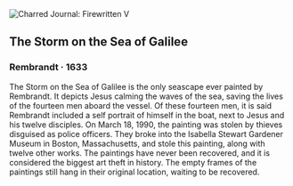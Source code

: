 <div class="artwork-of-the-day">
  <div class="container">
    <div class="img-wrapper">
      <img
        src="https://uploads0.wikiart.org/00142/images/rembrandt/christ-in-the-storm.jpg!Large.jpg"
        alt="Charred Journal: Firewritten V" />
    </div>
    <div class="artwork-detail">
      <div class="artwork-origin"> 
        <h2 class="artwork-name">The Storm on the Sea of Galilee</h2>
        <h3 class="artist">
          Rembrandt
                    ·  1633
        </h3>
      </div>
      <p class="description">
        <span class="artwork-description-text ng-binding" ng-bind-html="viewModel.ArtworkOfTheDay.Description | unsafe">The Storm on the Sea of Galilee is the only seascape ever painted by Rembrandt. It depicts Jesus calming the waves of the sea, saving the lives of the fourteen men aboard the vessel. Of these fourteen men, it is said Rembrandt included a self portrait of himself in the boat, next to Jesus and his twelve disciples. On March 18, 1990, the painting was stolen by thieves disguised as police officers. They broke into the Isabella Stewart Gardener Museum in Boston, Massachusetts, and stole this painting, along with twelve other works. The paintings have never been recovered, and it is considered the biggest art theft in history. The empty frames of the paintings still hang in their original location, waiting to be recovered. </span>
                        <div class="text-shadow-container" ng-show="showShadow" style=""></div>
      </p>
    </div>
  </div>

</div>
